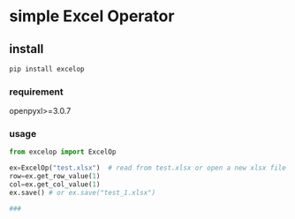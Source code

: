 # simple Excel Operator

## install
```bash
pip install excelop
```

### requirement
openpyxl>=3.0.7
 
### usage
```python
from excelop import ExcelOp

ex=ExcelOp("test.xlsx")  # read from test.xlsx or open a new xlsx file
row=ex.get_row_value(1)
col=ex.get_col_value(1)
ex.save() # or ex.save("test_1.xlsx")

###

